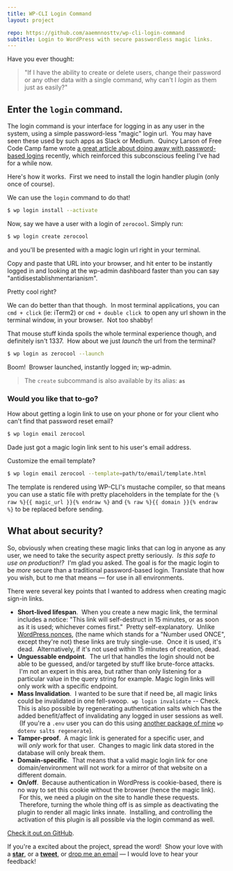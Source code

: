 ```yaml
---
title: WP-CLI Login Command
layout: project

repo: https://github.com/aaemnnosttv/wp-cli-login-command
subtitle: Login to WordPress with secure passwordless magic links.
---
```


Have you ever thought:
> "If I have the ability to create or delete users, change their password or any other data with a single command, why can't I _login_ as them just as easily?"

## Enter the `login` command.

The login command is your interface for logging in as any user in the system, using a simple password-less "magic" login url.  You may have seen these used by such apps as Slack or Medium.  Quincy Larson of Free Code Camp fame wrote [a great article about doing away with password-based logins](https://medium.freecodecamp.com/360-million-reasons-to-destroy-all-passwords-9a100b2b5001) recently, which reinforced this subconscious feeling I've had for a while now.

Here's how it works.  First we need to install the login handler plugin (only once of course).

We can use the `login` command to do that!

```bash
$ wp login install --activate
```

Now, say we have a user with a login of `zerocool`. Simply run:

```bash
$ wp login create zerocool
```

and you'll be presented with a magic login url right in your terminal.

Copy and paste that URL into your browser, and hit enter to be instantly logged in and looking at the wp-admin dashboard faster than you can say "antidisestablishmentarianism".

Pretty cool right?

We can do better than that though.  In most terminal applications, you can `cmd + click` (ie: iTerm2) or `cmd + double click `to open any url shown in the terminal window, in your browser.  Not too shabby!

That mouse stuff kinda spoils the whole terminal experience though, and definitely isn't 1337\.  How about we just _launch_ the url from the terminal?

```bash
$ wp login as zerocool --launch
```

Boom!  Browser launched, instantly logged in; wp-admin.

> The `create` subcommand is also available by its alias: **`as`**

### Would you like that to-go?

How about getting a login link to use on your phone or for your client who can't find that password reset email?

```bash
$ wp login email zerocool
```

Dade just got a magic login link sent to his user's email address.

Customize the email template?

```bash
$ wp login email zerocool --template=path/to/email/template.html
```

The template is rendered using WP-CLI's mustache compiler, so that means you can use a static file with pretty placeholders in the template for the `{% raw %}{{ magic_url }}{% endraw %}` and `{% raw %}{{ domain }}{% endraw %}` to be replaced before sending.

## What about security?

So, obviously when creating these magic links that can log in anyone as any user, we need to take the security aspect pretty seriously.  _Is this safe to use on production!?_  I'm glad you asked. The goal is for the magic login to be _more_ secure than a traditional password-based login. Translate that how you wish, but to me that means &mdash; for use in all environments.

There were several key points that I wanted to address when creating magic sign-in links.

*   **Short-lived lifespan**.  When you create a new magic link, the terminal includes a notice: "This link will self-destruct in 15 minutes, or as soon as it is used; whichever comes first."  Pretty self-explanatory.  Unlike [WordPress nonces](https://codex.wordpress.org/WordPress_Nonces), (the name which stands for a "Number used ONCE", except they're not) these links are truly single-use.  Once it is used, it's dead.  Alternatively, if it's not used within 15 minutes of creation, dead.
*   **Unguessable endpoint**.  The url that handles the login should not be able to be guessed, and/or targeted by stuff like brute-force attacks.  I'm not an expert in this area, but rather than only listening for a particular value in the query string for example. Magic login links will only work with a specific endpoint.
*   **Mass Invalidation**.  I wanted to be sure that if need be, all magic links could be invalidated in one fell-swoop.  `wp login invalidate` -- Check.
This is also possible by regenerating authentication salts which has the added benefit/affect of invalidating any logged in user sessions as well.  (If you're a `.env` user you can do this using [another package of mine](/wp-cli-commands/dotenv/) `wp dotenv salts regenerate`).
*   **Tamper-proof**.  A magic link is generated for a specific user, and will _only_ work for that user.  Changes to magic link data stored in the database will only break them.
*   **Domain-specific**.  That means that a valid magic login link for one domain/environment will not work for a mirror of that website on a different domain.
*   **On/off**.  Because authentication in WordPress is cookie-based, there is no way to set this cookie without the browser (hence the magic link).  For this, we need a plugin on the site to handle these requests.  Therefore, turning the whole thing off is as simple as deactivating the plugin to render all magic links innate.  Installing, and controlling the activation of this plugin is all possible via the login command as well.  

    
[Check it out on GitHub](https://github.com/aaemnnosttv/wp-cli-login-command).

If you're a excited about the project, spread the word!  Show your love with a **[star](https://github.com/aaemnnosttv/wp-cli-login-command/stargazers)**, or a **[tweet](https://twitter.com/intent/tweet?text=Login+to+WordPress+with+secure+passwordless+links.+https%3A%2F%2Faaemnnost.tv%2Fwp-cli-commands%2Flogin%2F)**, or [drop me an email](/contact/) &mdash; I would love to hear your feedback!
